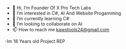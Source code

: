 
- 👋 Hi, I’m Founder Of X Pro Tech Labs 
- 👀 I’m interested in C#, AI And Website Progamming
- 🌱 I’m currently learning C#
- 💞️ I’m looking to collaborate on AI
- 📫 How to reach me kawstools24@gmail.com

-Im 18 Years old Project REP
